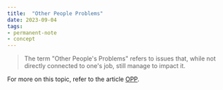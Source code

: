 ```yaml
---
title:  "Other People Problems"
date: 2023-09-04
tags: 
- permanent-note
- concept
---
```


> The term "Other People's Problems" refers to issues that, while not directly connected to one's job, still manage to impact it.

For more on this topic, refer to the article [OPP](literature-notes/Articles/OPP.md).


